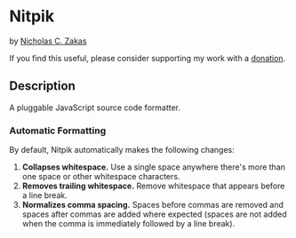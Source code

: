 # Nitpik

by [Nicholas C. Zakas](https://humanwhocodes.com)

If you find this useful, please consider supporting my work with a [donation](https://humanwhocodes.com/donate).

## Description

A pluggable JavaScript source code formatter.


### Automatic Formatting

By default, Nitpik automatically makes the following changes:

1. **Collapses whitespace.** Use a single space anywhere there's more than one space or other whitespace characters.
2. **Removes trailing whitespace.** Remove whitespace that appears before a line break.
3. **Normalizes comma spacing.** Spaces before commas are removed and spaces after commas are added where expected (spaces are not added when the comma is immediately followed by a line break).
